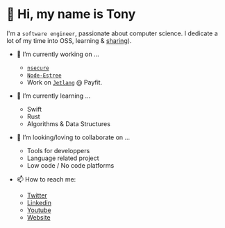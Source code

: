 # 👋 Hi, my name is Tony

I'm a `software engineer`, passionate about computer science. I dedicate a lot of my time into OSS, learning & [sharing](https://www.youtube.com/channel/UC0yiy-XPDRVAgLaAiA8kvrQ)).

- 🔭 I’m currently working on ...
  - [`nsecure`](https://github.com/ES-Community/nsecure)
  - [`Node-Estree`](https://github.com/fraxken/Node-Estree)
  - Work on [`Jetlang`](https://medium.com/payfit/how-do-we-abstract-complex-business-logic-from-tech-code-6bdcf8950be3) @ Payfit.

- 🌱 I’m currently learning ...
  - Swift
  - Rust
  - Algorithms & Data Structures
 
- 👯 I’m looking/loving to collaborate on ...
  - Tools for developpers
  - Language related project
  - Low code / No code platforms

- 📫 How to reach me:
  - [Twitter](https://twitter.com/tonygo_)
  - [Linkedin](https://www.linkedin.com/in/tonygorez/)
  - [Youtube](https://www.youtube.com/channel/UC0yiy-XPDRVAgLaAiA8kvrQ)
  - [Website](tonygo.dev)


